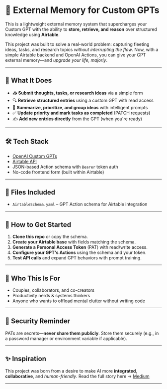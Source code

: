 # 🧠 External Memory for Custom GPTs

This is a lightweight external memory system that supercharges your Custom GPT with the ability to **store, retrieve, and reason** over structured knowledge using **Airtable**.

This project was built to solve a real-world problem: capturing fleeting ideas, tasks, and research topics *without interrupting the flow*. Now, with a simple Airtable backend and OpenAI Actions, you can give your GPT external memory—and *upgrade your life, majorly*.

---

## 🚀 What It Does

- 📥 **Submit thoughts, tasks, or research ideas** via a simple form
- 🔍 **Retrieve structured entries** using a custom GPT with read access
- 🧠 **Summarize, prioritize, and group ideas** with intelligent prompts
- ✅ **Update priority and mark tasks as completed** (PATCH requests)
- ✍️ **Add new entries directly** from the GPT (when you're ready)

---

## 🛠 Tech Stack

- [OpenAI Custom GPTs](https://platform.openai.com/gpts)
- [Airtable API](https://airtable.com/developers/web/api/introduction)
- JSON-based Action schema with `Bearer` token auth
- No-code frontend form (built within Airtable)

---

## 📂 Files Included

- `AirtableSchema.yaml` – GPT Action schema for Airtable integration

---

## 🧪 How to Get Started

1. **Clone this repo** or copy the schema.
2. **Create your Airtable base** with fields matching the schema.
3. **Generate a Personal Access Token** (PAT) with read/write access.
4. **Configure your GPT's Actions** using the schema and your token.
5. **Test API calls** and expand GPT behaviors with prompt training.

---

## 👥 Who This Is For

- Couples, collaborators, and co-creators
- Productivity nerds & systems thinkers
- Anyone who wants to offload mental clutter without writing code

---

## 🔐 Security Reminder

PATs are secrets—**never share them publicly**. Store them securely (e.g., in a password manager or environment variable if applicable).

---

## ✨ Inspiration

This project was born from a desire to make AI more **integrated**, **collaborative**, and *human-friendly*. Read the full story here → [Medium](https://annujackson.medium.com/give-your-custom-gpt-external-memory-easily-and-upgrade-your-life-majorly-e11765114741)

---
